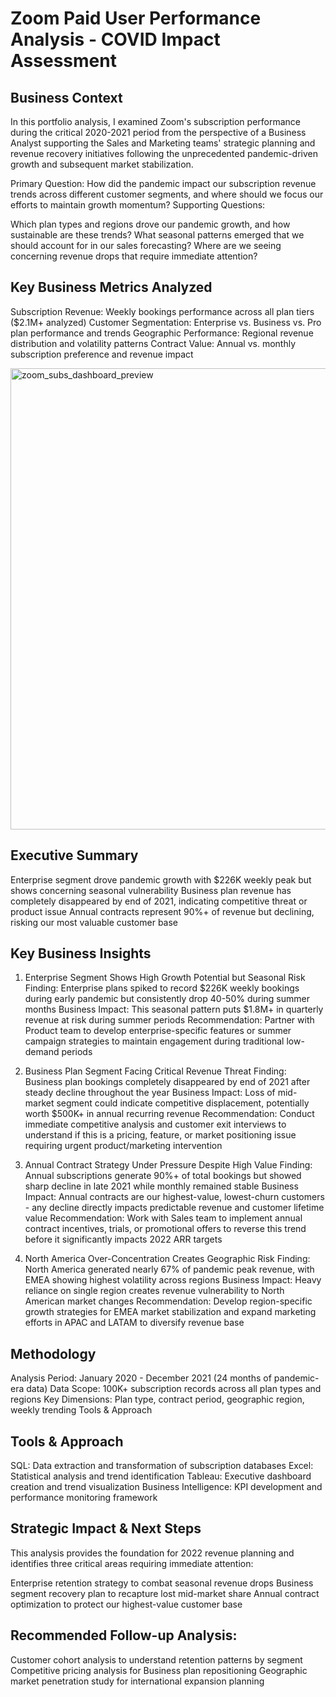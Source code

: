 # Zoom Paid User Performance Analysis - COVID Impact Assessment

## Business Context
In this portfolio analysis, I examined Zoom's subscription performance during the critical 2020-2021 period from the perspective of a Business Analyst supporting the Sales and Marketing teams' strategic planning and revenue recovery initiatives following the unprecedented pandemic-driven growth and subsequent market stabilization.

Primary Question: How did the pandemic impact our subscription revenue trends across different customer segments, and where should we focus our efforts to maintain growth momentum?
Supporting Questions:

Which plan types and regions drove our pandemic growth, and how sustainable are these trends?
What seasonal patterns emerged that we should account for in our sales forecasting?
Where are we seeing concerning revenue drops that require immediate attention?

## Key Business Metrics Analyzed
Subscription Revenue: Weekly bookings performance across all plan tiers ($2.1M+ analyzed)
Customer Segmentation: Enterprise vs. Business vs. Pro plan performance and trends
Geographic Performance: Regional revenue distribution and volatility patterns
Contract Value: Annual vs. monthly subscription preference and revenue impact

<img width="738" alt="zoom_subs_dashboard_preview" src="https://github.com/Rblewett9/Zoom-Subscription-Trends-Analysis-2020-to-2021-/assets/136934891/81b9bd9e-eb62-4b50-aede-6c8c58892d55">

## Executive Summary
Enterprise segment drove pandemic growth with $226K weekly peak but shows concerning seasonal vulnerability
Business plan revenue has completely disappeared by end of 2021, indicating competitive threat or product issue
Annual contracts represent 90%+ of revenue but declining, risking our most valuable customer base

## Key Business Insights
1. Enterprise Segment Shows High Growth Potential but Seasonal Risk
Finding: Enterprise plans spiked to record $226K weekly bookings during early pandemic but consistently drop 40-50% during summer months
Business Impact: This seasonal pattern puts $1.8M+ in quarterly revenue at risk during summer periods
Recommendation: Partner with Product team to develop enterprise-specific features or summer campaign strategies to maintain engagement during traditional low-demand periods

2. Business Plan Segment Facing Critical Revenue Threat
Finding: Business plan bookings completely disappeared by end of 2021 after steady decline throughout the year
Business Impact: Loss of mid-market segment could indicate competitive displacement, potentially worth $500K+ in annual recurring revenue
Recommendation: Conduct immediate competitive analysis and customer exit interviews to understand if this is a pricing, feature, or market positioning issue requiring urgent product/marketing intervention

3. Annual Contract Strategy Under Pressure Despite High Value
Finding: Annual subscriptions generate 90%+ of total bookings but showed sharp decline in late 2021 while monthly remained stable
Business Impact: Annual contracts are our highest-value, lowest-churn customers - any decline directly impacts predictable revenue and customer lifetime value
Recommendation: Work with Sales team to implement annual contract incentives, trials, or promotional offers to reverse this trend before it significantly impacts 2022 ARR targets

4. North America Over-Concentration Creates Geographic Risk
Finding: North America generated nearly 67% of pandemic peak revenue, with EMEA showing highest volatility across regions
Business Impact: Heavy reliance on single region creates revenue vulnerability to North American market changes
Recommendation: Develop region-specific growth strategies for EMEA market stabilization and expand marketing efforts in APAC and LATAM to diversify revenue base

## Methodology
Analysis Period: January 2020 - December 2021 (24 months of pandemic-era data)
Data Scope: 100K+ subscription records across all plan types and regions
Key Dimensions: Plan type, contract period, geographic region, weekly trending
Tools & Approach

## Tools & Approach
SQL: Data extraction and transformation of subscription databases
Excel: Statistical analysis and trend identification
Tableau: Executive dashboard creation and trend visualization
Business Intelligence: KPI development and performance monitoring framework

## Strategic Impact & Next Steps
This analysis provides the foundation for 2022 revenue planning and identifies three critical areas requiring immediate attention:

Enterprise retention strategy to combat seasonal revenue drops
Business segment recovery plan to recapture lost mid-market share
Annual contract optimization to protect our highest-value customer base

## Recommended Follow-up Analysis:

Customer cohort analysis to understand retention patterns by segment
Competitive pricing analysis for Business plan repositioning
Geographic market penetration study for international expansion planning
